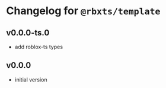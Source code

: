 # Changelog for `@rbxts/template`

## v0.0.0-ts.0
- add roblox-ts types

## v0.0.0
- initial version
